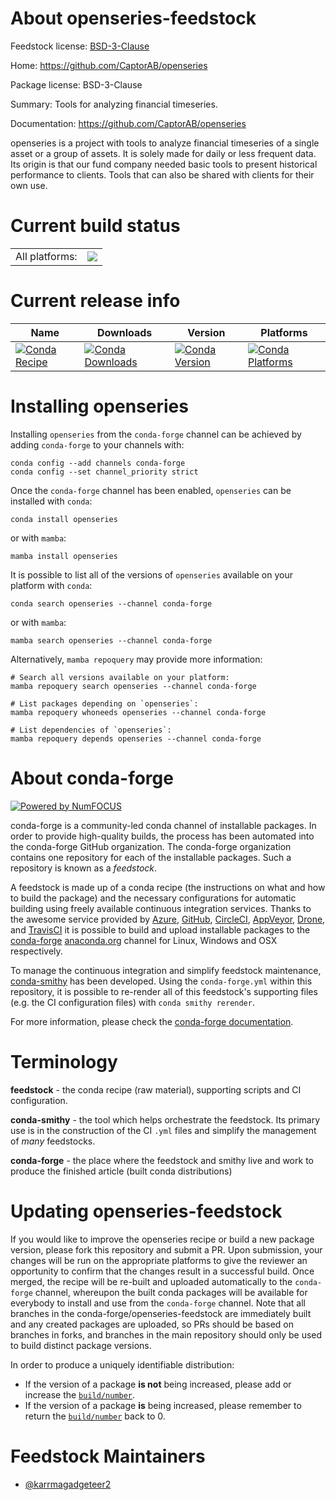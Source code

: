 About openseries-feedstock
==========================

Feedstock license: [BSD-3-Clause](https://github.com/conda-forge/openseries-feedstock/blob/main/LICENSE.txt)

Home: https://github.com/CaptorAB/openseries

Package license: BSD-3-Clause

Summary: Tools for analyzing financial timeseries.

Documentation: https://github.com/CaptorAB/openseries

openseries is a project with tools to analyze financial timeseries of a single asset or a group of assets.
It is solely made for daily or less frequent data. Its origin is that our fund company needed basic tools
to present historical performance to clients. Tools that can also be shared with clients for their own use.


Current build status
====================


<table><tr><td>All platforms:</td>
    <td>
      <a href="https://dev.azure.com/conda-forge/feedstock-builds/_build/latest?definitionId=20899&branchName=main">
        <img src="https://dev.azure.com/conda-forge/feedstock-builds/_apis/build/status/openseries-feedstock?branchName=main">
      </a>
    </td>
  </tr>
</table>

Current release info
====================

| Name | Downloads | Version | Platforms |
| --- | --- | --- | --- |
| [![Conda Recipe](https://img.shields.io/badge/recipe-openseries-green.svg)](https://anaconda.org/conda-forge/openseries) | [![Conda Downloads](https://img.shields.io/conda/dn/conda-forge/openseries.svg)](https://anaconda.org/conda-forge/openseries) | [![Conda Version](https://img.shields.io/conda/vn/conda-forge/openseries.svg)](https://anaconda.org/conda-forge/openseries) | [![Conda Platforms](https://img.shields.io/conda/pn/conda-forge/openseries.svg)](https://anaconda.org/conda-forge/openseries) |

Installing openseries
=====================

Installing `openseries` from the `conda-forge` channel can be achieved by adding `conda-forge` to your channels with:

```
conda config --add channels conda-forge
conda config --set channel_priority strict
```

Once the `conda-forge` channel has been enabled, `openseries` can be installed with `conda`:

```
conda install openseries
```

or with `mamba`:

```
mamba install openseries
```

It is possible to list all of the versions of `openseries` available on your platform with `conda`:

```
conda search openseries --channel conda-forge
```

or with `mamba`:

```
mamba search openseries --channel conda-forge
```

Alternatively, `mamba repoquery` may provide more information:

```
# Search all versions available on your platform:
mamba repoquery search openseries --channel conda-forge

# List packages depending on `openseries`:
mamba repoquery whoneeds openseries --channel conda-forge

# List dependencies of `openseries`:
mamba repoquery depends openseries --channel conda-forge
```


About conda-forge
=================

[![Powered by
NumFOCUS](https://img.shields.io/badge/powered%20by-NumFOCUS-orange.svg?style=flat&colorA=E1523D&colorB=007D8A)](https://numfocus.org)

conda-forge is a community-led conda channel of installable packages.
In order to provide high-quality builds, the process has been automated into the
conda-forge GitHub organization. The conda-forge organization contains one repository
for each of the installable packages. Such a repository is known as a *feedstock*.

A feedstock is made up of a conda recipe (the instructions on what and how to build
the package) and the necessary configurations for automatic building using freely
available continuous integration services. Thanks to the awesome service provided by
[Azure](https://azure.microsoft.com/en-us/services/devops/), [GitHub](https://github.com/),
[CircleCI](https://circleci.com/), [AppVeyor](https://www.appveyor.com/),
[Drone](https://cloud.drone.io/welcome), and [TravisCI](https://travis-ci.com/)
it is possible to build and upload installable packages to the
[conda-forge](https://anaconda.org/conda-forge) [anaconda.org](https://anaconda.org/)
channel for Linux, Windows and OSX respectively.

To manage the continuous integration and simplify feedstock maintenance,
[conda-smithy](https://github.com/conda-forge/conda-smithy) has been developed.
Using the ``conda-forge.yml`` within this repository, it is possible to re-render all of
this feedstock's supporting files (e.g. the CI configuration files) with ``conda smithy rerender``.

For more information, please check the [conda-forge documentation](https://conda-forge.org/docs/).

Terminology
===========

**feedstock** - the conda recipe (raw material), supporting scripts and CI configuration.

**conda-smithy** - the tool which helps orchestrate the feedstock.
                   Its primary use is in the construction of the CI ``.yml`` files
                   and simplify the management of *many* feedstocks.

**conda-forge** - the place where the feedstock and smithy live and work to
                  produce the finished article (built conda distributions)


Updating openseries-feedstock
=============================

If you would like to improve the openseries recipe or build a new
package version, please fork this repository and submit a PR. Upon submission,
your changes will be run on the appropriate platforms to give the reviewer an
opportunity to confirm that the changes result in a successful build. Once
merged, the recipe will be re-built and uploaded automatically to the
`conda-forge` channel, whereupon the built conda packages will be available for
everybody to install and use from the `conda-forge` channel.
Note that all branches in the conda-forge/openseries-feedstock are
immediately built and any created packages are uploaded, so PRs should be based
on branches in forks, and branches in the main repository should only be used to
build distinct package versions.

In order to produce a uniquely identifiable distribution:
 * If the version of a package **is not** being increased, please add or increase
   the [``build/number``](https://docs.conda.io/projects/conda-build/en/latest/resources/define-metadata.html#build-number-and-string).
 * If the version of a package **is** being increased, please remember to return
   the [``build/number``](https://docs.conda.io/projects/conda-build/en/latest/resources/define-metadata.html#build-number-and-string)
   back to 0.

Feedstock Maintainers
=====================

* [@karrmagadgeteer2](https://github.com/karrmagadgeteer2/)

